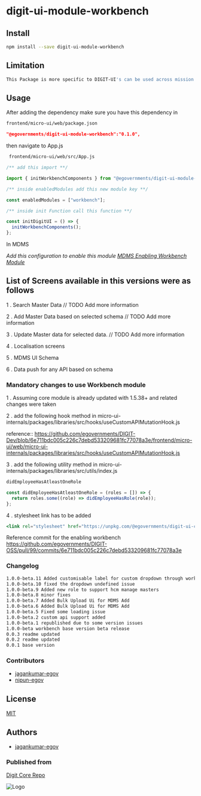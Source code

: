# digit-ui-module-workbench

## Install

```bash
npm install --save digit-ui-module-workbench
```

## Limitation

```bash
This Package is more specific to DIGIT-UI's can be used across mission's
```

## Usage

After adding the dependency make sure you have this dependency in

```bash
frontend/micro-ui/web/package.json
```

```json
"@egovernments/digit-ui-module-workbench":"0.1.0",
```

then navigate to App.js

```bash
 frontend/micro-ui/web/src/App.js
```

```jsx
/** add this import **/

import { initWorkbenchComponents } from "@egovernments/digit-ui-module-workbench";

/** inside enabledModules add this new module key **/

const enabledModules = ["workbench"];

/** inside init Function call this function **/

const initDigitUI = () => {
  initWorkbenchComponents();
};

```

In MDMS

_Add this configuration to enable this module [MDMS Enabling Workbench Module](https://github.com/egovernments/works-mdms-data/blob/588d241ba3a9ab30f4d4c2c387a513da811620ca/data/pg/tenant/citymodule.json#L227)_

## List of Screens available in this versions were as follows

1 . Search Master Data
    // TODO Add more information


2 . Add Master Data based on selected schema
    // TODO Add more information


3 . Update Master data for selected data.
    // TODO Add more information



4 . Localisation screens

5 . MDMS UI Schema

6 . Data push for any API based on schema

### Mandatory changes to use Workbench module

1 . Assuming core module is already updated with 1.5.38+ and related changes were taken

2 . add the following hook method in micro-ui-internals/packages/libraries/src/hooks/useCustomAPIMutationHook.js

reference:: 
https://github.com/egovernments/DIGIT-Dev/blob/6e711bdc005c226c7debd533209681fc77078a3e/frontend/micro-ui/web/micro-ui-internals/packages/libraries/src/hooks/useCustomAPIMutationHook.js

3 . add the following utility method in micro-ui-internals/packages/libraries/src/utils/index.js
```jsx
didEmployeeHasAtleastOneRole

const didEmployeeHasAtleastOneRole = (roles = []) => {
  return roles.some((role) => didEmployeeHasRole(role));
};

```

4 . stylesheet link has to be added 
```jsx
<link rel="stylesheet" href="https://unpkg.com/@egovernments/digit-ui-css@1.2.114/dist/index.css" />
```
Reference commit for the enabling workbench
https://github.com/egovernments/DIGIT-OSS/pull/99/commits/6e711bdc005c226c7debd533209681fc77078a3e



### Changelog

```bash
1.0.0-beta.11 Added customisable label for custom dropdown through workbench ui schema
1.0.0-beta.10 fixed the dropdown undefined issue 
1.0.0-beta.9 Added new role to support hcm manage masters
1.0.0-beta.8 minor fixes
1.0.0-beta.7 Added Bulk Upload Ui for MDMS Add
1.0.0-beta.6 Added Bulk Upload Ui for MDMS Add
1.0.0-beta.5 Fixed some loading issue
1.0.0-beta.2 custom api support added
1.0.0-beta.1 republished due to some version issues
1.0.0-beta workbench base version beta release
0.0.3 readme updated
0.0.2 readme updated
0.0.1 base version
```

### Contributors

- [jagankumar-egov](https://github.com/jagankumar-egov) 
- [nipun-egov](https://github.com/nipun-egov)


## License

[MIT](https://choosealicense.com/licenses/mit/)


## Authors

- [jagankumar-egov](https://www.github.com/jagankumar-egov)


### Published from
[Digit Core Repo](https://github.com/egovernments/Digit-Core/tree/digit-ui-core)



![Logo](https://s3.ap-south-1.amazonaws.com/works-dev-asset/mseva-white-logo.png)

